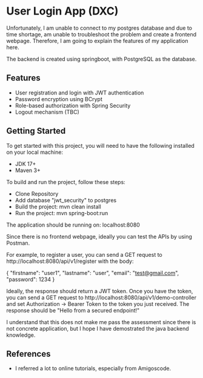 
# User Login App (DXC)

Unfortunately, I am unable to connect to my postgres database and due to time shortage, am unable to troubleshoot the problem and create a frontend webpage. Therefore, I am going to explain the features of my application here.

The backend is created using springboot, with PostgreSQL as the database. 




## Features

- User registration and login with JWT authentication
- Password encryption using BCrypt
- Role-based authorization with Spring Security
- Logout mechanism (TBC)


## Getting Started
To get started with this project, you will need to have the following installed on your local machine:

- JDK 17+
- Maven 3+

To build and run the project, follow these steps:
- Clone Repository
- Add database "jwt_security" to postgres
- Build the project: mvn clean install
- Run the project: mvn spring-boot:run

The application should be running on: localhost:8080

Since there is no frontend webpage, ideally you can test the APIs by using Postman.

For example, to register a user, you can send a GET request to http://localhost:8080/api/v1/register with the body:

{
    "firstname": "user1",
    "lastname": "user",
    "email": "test@gmail.com",
    "password": 1234
}

Ideally, the response should return a JWT token. Once you have the token, you can send a GET request to http://localhost:8080/api/v1/demo-controller and set Authorization -> Bearer Token to the token you just received. The response should be "Hello from a secured endpoint!"

I understand that this does not make me pass the assessment since there is not concrete application, but I hope I have demostrated the java backend knowledge.

## References

 - I referred a lot to online tutorials, especially from Amigoscode.

